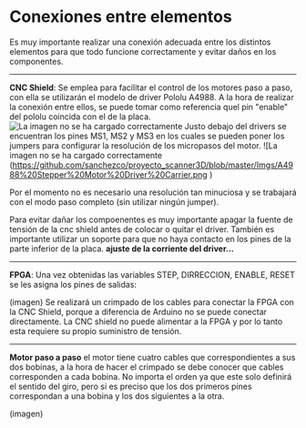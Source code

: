 # Conexiones entre elementos
Es muy importante realizar una conexión adecuada entre los distintos elementos para que todo funcione correctamente y evitar daños en los componentes.

---
 **CNC Shield**:
Se emplea para facilitar el control de los motores paso a paso, con ella se utilizarán el modelo de driver Pololu A4988.
A la hora de realizar la conexión entre ellos, se puede tomar como referencia quel pin "enable" del pololu coincida con el de la placa.
![La imagen no se ha cargado correctamente](https://github.com/sanchezco/proyecto_scanner3D/blob/master/Imgs/CNC%20Shield.PNG "CNC Shield y Pololu")
Justo debajo del drivers se encuentran los pines MS1, MS2 y MS3 en los cuales se pueden poner los jumpers para configurar la resolución de los micropasos del motor.
![La imagen no se ha cargado correctamente (https://github.com/sanchezco/proyecto_scanner3D/blob/master/Imgs/A4988%20Stepper%20Motor%20Driver%20Carrier.png )

Por el momento no es necesario una resolución tan minuciosa y se trabajará con el modo paso completo (sin utilizar ningún jumper).

Para evitar dañar los compoenentes es muy importante apagar la fuente de tensión de la cnc shield antes de colocar o quitar el driver.
También es importante utilizar un soporte para que no haya contacto en los pines de la parte inferior de la placa.
**ajuste de la corriente del driver...**

---
 **FPGA**:
Una vez obtenidas las variables STEP, DIRRECCION, ENABLE, RESET se les asigna los pines de salidas:   


(imagen)
Se realizará un crimpado de los cables para conectar la FPGA con la CNC Shield, porque a diferencia de Arduino no se puede conectar directamente. 
La CNC shield no puede alimentar a la FPGA y por lo tanto esta requiere su propio suministro de tensión. 

---
**Motor paso a paso**
el motor tiene cuatro cables que correspondientes a sus dos bobinas,  a la hora de hacer el crimpado se debe conocer que cables corresponden a cada bobina.
No importa el orden ya que este solo definirá el sentido del giro, pero si es preciso que los dos primeros pines correspondan a una bobina y los dos siguientes a la otra.


(imagen)
